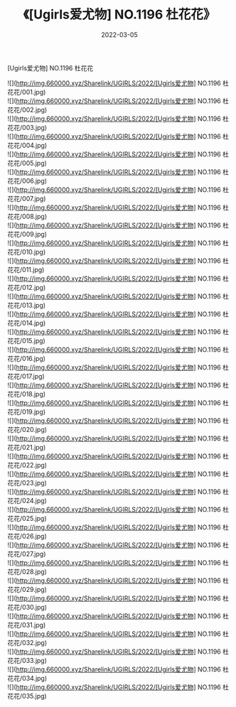 ﻿---
layout: post
title:  《[Ugirls爱尤物] NO.1196 杜花花》
date:   2022-03-05
img: http://img.660000.xyz/Sharelink/UGIRLS/2022/[Ugirls爱尤物] NO.1196 杜花花/000.jpg
categories: [美女, 清纯, 唯美]
---

[Ugirls爱尤物] NO.1196 杜花花

 ![](http://img.660000.xyz/Sharelink/UGIRLS/2022/[Ugirls爱尤物] NO.1196 杜花花/001.jpg) <br>![](http://img.660000.xyz/Sharelink/UGIRLS/2022/[Ugirls爱尤物] NO.1196 杜花花/002.jpg) <br>![](http://img.660000.xyz/Sharelink/UGIRLS/2022/[Ugirls爱尤物] NO.1196 杜花花/003.jpg) <br>![](http://img.660000.xyz/Sharelink/UGIRLS/2022/[Ugirls爱尤物] NO.1196 杜花花/004.jpg) <br>![](http://img.660000.xyz/Sharelink/UGIRLS/2022/[Ugirls爱尤物] NO.1196 杜花花/005.jpg) <br>![](http://img.660000.xyz/Sharelink/UGIRLS/2022/[Ugirls爱尤物] NO.1196 杜花花/006.jpg) <br>![](http://img.660000.xyz/Sharelink/UGIRLS/2022/[Ugirls爱尤物] NO.1196 杜花花/007.jpg) <br>![](http://img.660000.xyz/Sharelink/UGIRLS/2022/[Ugirls爱尤物] NO.1196 杜花花/008.jpg) <br>![](http://img.660000.xyz/Sharelink/UGIRLS/2022/[Ugirls爱尤物] NO.1196 杜花花/009.jpg) <br>![](http://img.660000.xyz/Sharelink/UGIRLS/2022/[Ugirls爱尤物] NO.1196 杜花花/010.jpg) <br>![](http://img.660000.xyz/Sharelink/UGIRLS/2022/[Ugirls爱尤物] NO.1196 杜花花/011.jpg) <br>![](http://img.660000.xyz/Sharelink/UGIRLS/2022/[Ugirls爱尤物] NO.1196 杜花花/012.jpg) <br>![](http://img.660000.xyz/Sharelink/UGIRLS/2022/[Ugirls爱尤物] NO.1196 杜花花/013.jpg) <br>![](http://img.660000.xyz/Sharelink/UGIRLS/2022/[Ugirls爱尤物] NO.1196 杜花花/014.jpg) <br>![](http://img.660000.xyz/Sharelink/UGIRLS/2022/[Ugirls爱尤物] NO.1196 杜花花/015.jpg) <br>![](http://img.660000.xyz/Sharelink/UGIRLS/2022/[Ugirls爱尤物] NO.1196 杜花花/016.jpg) <br>![](http://img.660000.xyz/Sharelink/UGIRLS/2022/[Ugirls爱尤物] NO.1196 杜花花/017.jpg) <br>![](http://img.660000.xyz/Sharelink/UGIRLS/2022/[Ugirls爱尤物] NO.1196 杜花花/018.jpg) <br>![](http://img.660000.xyz/Sharelink/UGIRLS/2022/[Ugirls爱尤物] NO.1196 杜花花/019.jpg) <br>![](http://img.660000.xyz/Sharelink/UGIRLS/2022/[Ugirls爱尤物] NO.1196 杜花花/020.jpg) <br>![](http://img.660000.xyz/Sharelink/UGIRLS/2022/[Ugirls爱尤物] NO.1196 杜花花/021.jpg) <br>![](http://img.660000.xyz/Sharelink/UGIRLS/2022/[Ugirls爱尤物] NO.1196 杜花花/022.jpg) <br>![](http://img.660000.xyz/Sharelink/UGIRLS/2022/[Ugirls爱尤物] NO.1196 杜花花/023.jpg) <br>![](http://img.660000.xyz/Sharelink/UGIRLS/2022/[Ugirls爱尤物] NO.1196 杜花花/024.jpg) <br>![](http://img.660000.xyz/Sharelink/UGIRLS/2022/[Ugirls爱尤物] NO.1196 杜花花/025.jpg) <br>![](http://img.660000.xyz/Sharelink/UGIRLS/2022/[Ugirls爱尤物] NO.1196 杜花花/026.jpg) <br>![](http://img.660000.xyz/Sharelink/UGIRLS/2022/[Ugirls爱尤物] NO.1196 杜花花/027.jpg) <br>![](http://img.660000.xyz/Sharelink/UGIRLS/2022/[Ugirls爱尤物] NO.1196 杜花花/028.jpg) <br>![](http://img.660000.xyz/Sharelink/UGIRLS/2022/[Ugirls爱尤物] NO.1196 杜花花/029.jpg) <br>![](http://img.660000.xyz/Sharelink/UGIRLS/2022/[Ugirls爱尤物] NO.1196 杜花花/030.jpg) <br>![](http://img.660000.xyz/Sharelink/UGIRLS/2022/[Ugirls爱尤物] NO.1196 杜花花/031.jpg) <br>![](http://img.660000.xyz/Sharelink/UGIRLS/2022/[Ugirls爱尤物] NO.1196 杜花花/032.jpg) <br>![](http://img.660000.xyz/Sharelink/UGIRLS/2022/[Ugirls爱尤物] NO.1196 杜花花/033.jpg) <br>![](http://img.660000.xyz/Sharelink/UGIRLS/2022/[Ugirls爱尤物] NO.1196 杜花花/034.jpg) <br>![](http://img.660000.xyz/Sharelink/UGIRLS/2022/[Ugirls爱尤物] NO.1196 杜花花/035.jpg) <br>